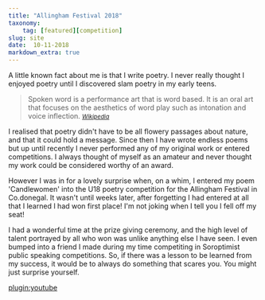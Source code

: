 ```yaml
---
title: "Allingham Festival 2018"
taxonomy:
    tag: [featured][competition]
slug: site
date:  10-11-2018
markdown_extra: true
---
```


A little known fact about me is that I write poetry. I never really thought I enjoyed poetry until I discovered slam poetry in my early teens.

>Spoken word is a performance art that is word based. It is an oral art that focuses on the aesthetics of word play such as intonation and voice inflection.
><small><cite>[Wikipedia](https://en.wikipedia.org/wiki/Spoken_word)</cite></small>

I realised that poetry didn't have to be all flowery passages about nature, and that it could hold a message. Since then I have wrote endless poems but up until recently I never performed any of my original work or entered competitions. I always thought of myself as an amateur and never thought my work could be considered worthy of an award.

However I was in for a lovely surprise when, on a whim, I entered my poem 'Candlewomen' into the U18 poetry competition for the Allingham Festival in Co.donegal. It wasn't until weeks later, after forgetting I had entered at all that I learned I had won first place! I'm not joking when I tell you I fell off my seat!

I had a wonderful time at the prize giving ceremony, and the high level of talent portrayed by all who won was unlike anything else I have seen. I even bumped into a friend I made during my time competiting in Soroptimist public speaking competitions.
So, if there was a lesson to be learned from my success, it would be to always do something that scares you. You might just surprise yourself.

[plugin:youtube](https://www.youtube.com/embed/qk5aL_bqN7k)
